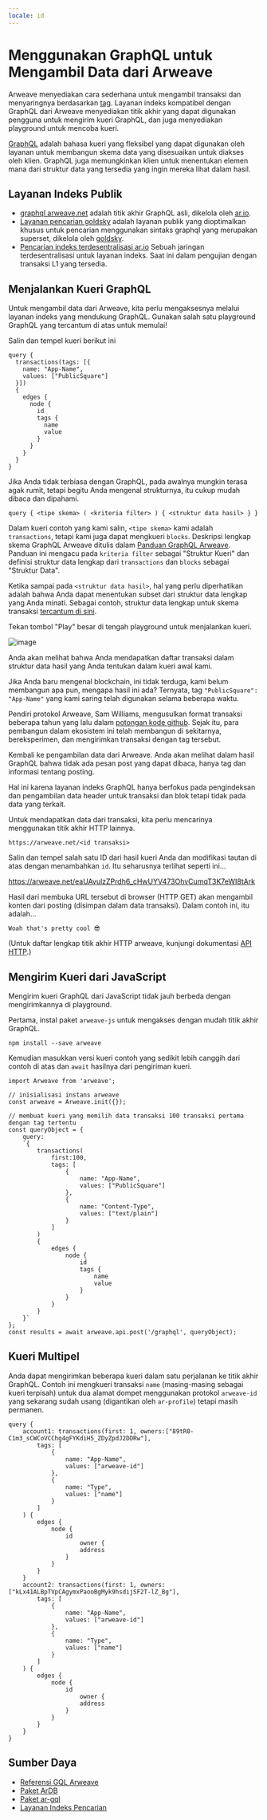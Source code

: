 ```yaml
---
locale: id
---
```


# Menggunakan GraphQL untuk Mengambil Data dari Arweave
Arweave menyediakan cara sederhana untuk mengambil transaksi dan menyaringnya berdasarkan [tag](../concepts/tags.md). Layanan indeks kompatibel dengan GraphQL dari Arweave menyediakan titik akhir yang dapat digunakan pengguna untuk mengirim kueri GraphQL, dan juga menyediakan playground untuk mencoba kueri.

[GraphQL](https://graphql.org) adalah bahasa kueri yang fleksibel yang dapat digunakan oleh layanan untuk membangun skema data yang disesuaikan untuk diakses oleh klien. GraphQL juga memungkinkan klien untuk menentukan elemen mana dari struktur data yang tersedia yang ingin mereka lihat dalam hasil.

## Layanan Indeks Publik

- [graphql arweave.net](https://arweave.net/graphql) adalah titik akhir GraphQL asli, dikelola oleh [ar.io](https://ar.io).
- [Layanan pencarian goldsky](https://arweave-search.goldsky.com/graphql) adalah layanan publik yang dioptimalkan khusus untuk pencarian menggunakan sintaks graphql yang merupakan superset, dikelola oleh [goldsky](https://goldsky.com).
- [Pencarian indeks terdesentralisasi ar.io](https://ar-io.dev/graphql) Sebuah jaringan terdesentralisasi untuk layanan indeks. Saat ini dalam pengujian dengan transaksi L1 yang tersedia.

## Menjalankan Kueri GraphQL
Untuk mengambil data dari Arweave, kita perlu mengaksesnya melalui layanan indeks yang mendukung GraphQL. Gunakan salah satu playground GraphQL yang tercantum di atas untuk memulai!

Salin dan tempel kueri berikut ini
```graphql:no-line-numbers
query {
  transactions(tags: [{
    name: "App-Name",
    values: ["PublicSquare"]
  }]) 
  {
    edges {
      node {
        id
        tags {
          name
          value
        }
      }
    }
  }
}
```

Jika Anda tidak terbiasa dengan GraphQL, pada awalnya mungkin terasa agak rumit, tetapi begitu Anda mengenal strukturnya, itu cukup mudah dibaca dan dipahami.

```text:no-line-numbers
query { <tipe skema> ( <kriteria filter> ) { <struktur data hasil> } }
```
Dalam kueri contoh yang kami salin, `<tipe skema>` kami adalah `transactions`, tetapi kami juga dapat mengkueri `blocks`. Deskripsi lengkap skema GraphQL Arweave ditulis dalam [Panduan GraphQL Arweave](https://gql-guide.arweave.dev). Panduan ini mengacu pada `kriteria filter` sebagai "Struktur Kueri" dan definisi struktur data lengkap dari `transactions` dan `blocks` sebagai "Struktur Data".

Ketika sampai pada `<struktur data hasil>`, hal yang perlu diperhatikan adalah bahwa Anda dapat menentukan subset dari struktur data lengkap yang Anda minati. Sebagai contoh, struktur data lengkap untuk skema transaksi [tercantum di sini](https://gql-guide.arweave.dev/#full-data).

Tekan tombol "Play" besar di tengah playground untuk menjalankan kueri.

![image](https://arweave.net/rYfVvFVKLFmmtXmf8KeTvsG8avUXMQ4qOBBTZRHqVU0)

Anda akan melihat bahwa Anda mendapatkan daftar transaksi dalam struktur data hasil yang Anda tentukan dalam kueri awal kami.

Jika Anda baru mengenal blockchain, ini tidak terduga, kami belum membangun apa pun, mengapa hasil ini ada? Ternyata, tag `"PublicSquare": "App-Name"` yang kami saring telah digunakan selama beberapa waktu.

Pendiri protokol Arweave, Sam Williams, mengusulkan format transaksi beberapa tahun yang lalu dalam [potongan kode github](https://gist.github.com/samcamwilliams/811537f0a52b39057af1def9e61756b2). Sejak itu, para pembangun dalam ekosistem ini telah membangun di sekitarnya, bereksperimen, dan mengirimkan transaksi dengan tag tersebut.

Kembali ke pengambilan data dari Arweave. Anda akan melihat dalam hasil GraphQL bahwa tidak ada pesan post yang dapat dibaca, hanya tag dan informasi tentang posting.

Hal ini karena layanan indeks GraphQL hanya berfokus pada pengindeksan dan pengambilan data header untuk transaksi dan blok tetapi tidak pada data yang terkait.

Untuk mendapatkan data dari transaksi, kita perlu mencarinya menggunakan titik akhir HTTP lainnya.
```text:no-line-numbers
https://arweave.net/<id transaksi>
```

Salin dan tempel salah satu ID dari hasil kueri Anda dan modifikasi tautan di atas dengan menambahkan `id`. Itu seharusnya terlihat seperti ini…

https://arweave.net/eaUAvulzZPrdh6_cHwUYV473OhvCumqT3K7eWI8tArk

Hasil dari membuka URL tersebut di browser (HTTP GET) akan mengambil konten dari posting (disimpan dalam data transaksi). Dalam contoh ini, itu adalah…
```text:no-line-numbers
Woah that's pretty cool 😎
```
(Untuk daftar lengkap titik akhir HTTP arweave, kunjungi dokumentasi [API HTTP](https://docs.arweave.org/developers/server/http-api).)

## Mengirim Kueri dari JavaScript
Mengirim kueri GraphQL dari JavaScript tidak jauh berbeda dengan mengirimkannya di playground.

Pertama, instal paket `arweave-js` untuk mengakses dengan mudah titik akhir GraphQL.
```console:no-line-numbers
npm install --save arweave
```

Kemudian masukkan versi kueri contoh yang sedikit lebih canggih dari contoh di atas dan `await` hasilnya dari pengiriman kueri.

```js:no-line-numbers
import Arweave from 'arweave';

// inisialisasi instans arweave
const arweave = Arweave.init({});

// membuat kueri yang memilih data transaksi 100 transaksi pertama dengan tag tertentu
const queryObject = {
	query:
	`{
		transactions(
			first:100,
			tags: [
				{
					name: "App-Name",
					values: ["PublicSquare"]
				},
				{
					name: "Content-Type",
					values: ["text/plain"]
				}
			]
		) 
		{
			edges {
				node {
					id
					tags {
						name
						value
					}
				}
			}
		}
	}`
};
const results = await arweave.api.post('/graphql', queryObject);
```

## Kueri Multipel
Anda dapat mengirimkan beberapa kueri dalam satu perjalanan ke titik akhir GraphQL. Contoh ini mengkueri transaksi `name` (masing-masing sebagai kueri terpisah) untuk dua alamat dompet menggunakan protokol `arweave-id` yang sekarang sudah usang (digantikan oleh `ar-profile`) tetapi masih permanen.
```graphql:no-line-numbers
query {
	account1: transactions(first: 1, owners:["89tR0-C1m3_sCWCoVCChg4gFYKdiH5_ZDyZpdJ2DDRw"],
		tags: [
			{
				name: "App-Name",
				values: ["arweave-id"]
			},
			{
				name: "Type",
				values: ["name"]
			}
		]
	) {
		edges {
			node {
				id
					owner {
					address
				}
			}
		}
	}
	account2: transactions(first: 1, owners:["kLx41ALBpTVpCAgymxPaooBgMyk9hsdijSF2T-lZ_Bg"],
		tags: [
			{
				name: "App-Name",
				values: ["arweave-id"]
			},
			{
				name: "Type",
				values: ["name"]
			}
		]
	) {
		edges {
			node {
				id
					owner {
					address
				}
			}
		}
	}
}
```


## Sumber Daya
* [Referensi GQL Arweave](../../references/gql.md)
* [Paket ArDB](./ardb.md)
* [Paket ar-gql](./ar-gql.md)
* [Layanan Indeks Pencarian](./search-indexing-service.md)

